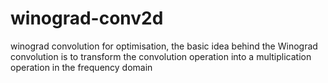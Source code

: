 # winograd-conv2d
winograd convolution for optimisation,
the basic idea behind the Winograd convolution is to transform the convolution operation into a multiplication operation in the frequency domain

